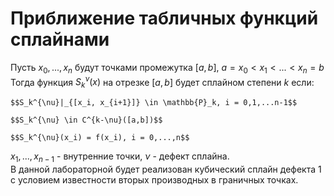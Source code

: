 # Приближение табличных функций сплайнами

Пусть $x_0,...,x_n$ будут точками промежутка $[a, b]$, $a = x_0 < x_1 < ... < x_n = b$  
Тогда функция $S_k^{\nu}(x)$ на отрезке $[a,b]$ будет сплайном степени $k$ если:  

	$$S_k^{\nu}|_{[x_i, x_{i+1}]} \in \mathbb{P}_k, i = 0,1,...n-1$$
	
	$$S_k^{\nu} \in C^{k-\nu}([a,b])$$
	
	$$S_k^{\nu}(x_i) = f(x_i), i = 0,...,n$$
	
$x_1,...,x_{n-1}$ - внутренние точки, $\nu$ - дефект сплайна.  
В данной лабораторной будет реализован кубический сплайн дефекта 1 с условием известности вторых производных в граничных точках.